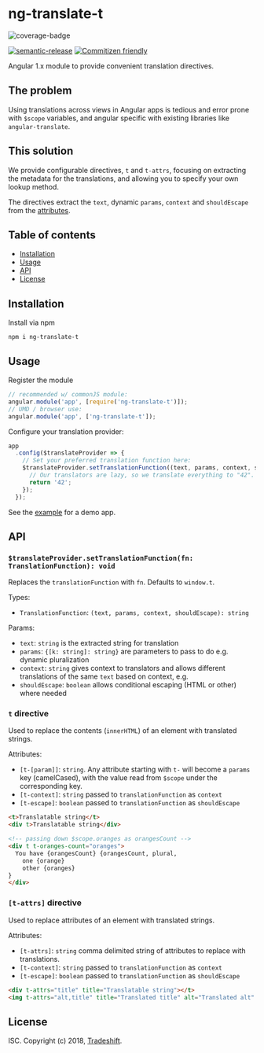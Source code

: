 # ng-translate-t
![coverage-badge][coverage-badge]

[![semantic-release][semantic-release-badge]][semantic-release]
[![Commitizen friendly][commitizen-badge]][commitizen]

Angular 1.x module to provide convenient translation directives.

## The problem
Using translations across views in Angular apps is tedious and error prone with
`$scope` variables, and angular specific with existing libraries like
`angular-translate`.

## This solution
We provide configurable directives, `t` and `t-attrs`, focusing on extracting
the metadata for the translations, and allowing you to specify your own lookup
method.

The directives extract the `text`, dynamic `params`, `context` and `shouldEscape`
from the [attributes](#api).

## Table of contents
<!-- START doctoc generated TOC please keep comment here to allow auto update -->
<!-- DON'T EDIT THIS SECTION, INSTEAD RE-RUN doctoc TO UPDATE -->


- [Installation](#installation)
- [Usage](#usage)
- [API](#api)
- [License](#license)

<!-- END doctoc generated TOC please keep comment here to allow auto update -->


## Installation
Install via npm
```
npm i ng-translate-t
```

## Usage
Register the module
```js
// recommended w/ commonJS module:
angular.module('app', [require('ng-translate-t')]);
// UMD / browser use:
angular.module('app', ['ng-translate-t']);
```

Configure your translation provider:
```js
app
  .config($translateProvider => {
    // Set your preferred translation function here:
    $translateProvider.setTranslationFunction((text, params, context, shouldEscape) => {
      // Our translators are lazy, so we translate everything to "42".
      return '42';
    });
  });
```

See the [example](examples/cdn.html) for a demo app.

## API
### `$translateProvider.setTranslationFunction(fn: TranslationFunction): void`
Replaces the `translationFunction` with `fn`. Defaults to `window.t`.

Types:
* `TranslationFunction`: `(text, params, context, shouldEscape): string`

Params:
* `text`: `string` is the extracted string for translation
* `params`: `{[k: string]: string}` are parameters to pass to do e.g. dynamic pluralization
* `context`: `string` gives context to translators and allows different translations of the same
`text` based on context, e.g.
* `shouldEscape`: `boolean` allows conditional escaping (HTML or other) where needed

### `t` directive
Used to replace the contents (`innerHTML`) of an element with translated strings.

Attributes:
* `[t-[param]]`: `string`. Any attribute starting with `t-` will become a `params` key (camelCased),
with the value read from `$scope` under the corresponding key.
* `[t-context]`: `string` passed to `translationFunction` as `context`
* `[t-escape]`: `boolean` passed to `translationFunction` as `shouldEscape`

```html
<t>Translatable string</t>
<div t>Translatable string</div>

<!-- passing down $scope.oranges as orangesCount -->
<div t t-oranges-count="oranges">
  You have {orangesCount} {orangesCount, plural,
    one {orange}
    other {oranges}
}
</div>
```

### `[t-attrs]` directive
Used to replace attributes of an element with translated strings.

Attributes:
* `[t-attrs]`: `string` comma delimited string of attributes to replace with translations.
* `[t-context]`: `string` passed to `translationFunction` as `context`
* `[t-escape]`: `boolean` passed to `translationFunction` as `shouldEscape`

```html
<div t-attrs="title" title="Translatable string"></t>
<img t-attrs="alt,title" title="Translated title" alt="Translated alt" src="#" />
```

## License
ISC. Copyright (c) 2018, [Tradeshift](https://github.com/Tradeshift).

[coverage-badge]: https://img.shields.io/badge/coverage-100%25-brightgreen.svg
[semantic-release]: https://github.com/semantic-release/semantic-release
[semantic-release-badge]: https://img.shields.io/badge/%20%20%F0%9F%93%A6%F0%9F%9A%80-semantic--release-e10079.svg
[commitizen]: http://commitizen.github.io/cz-cli/
[commitizen-badge]: https://img.shields.io/badge/commitizen-friendly-brightgreen.svg
